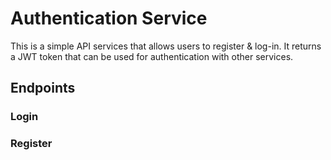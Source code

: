 # Authentication Service
This is a simple API services that allows users to register & log-in.
It returns a JWT token that can be used for authentication with other services.

## Endpoints

### Login

### Register